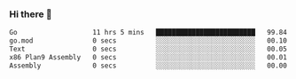 ### Hi there 👋

<!--
**yeya24/yeya24** is a ✨ _special_ ✨ repository because its `README.md` (this file) appears on your GitHub profile.

Here are some ideas to get you started:

- 🔭 I’m currently working on ...
- 🌱 I’m currently learning ...
- 👯 I’m looking to collaborate on ...
- 🤔 I’m looking for help with ...
- 💬 Ask me about ...
- 📫 How to reach me: ...
- 😄 Pronouns: ...
- ⚡ Fun fact: ...
-->

<!--START_SECTION:waka-->

```txt
Go                   11 hrs 5 mins   █████████████████████████   99.84 %
go.mod               0 secs          ░░░░░░░░░░░░░░░░░░░░░░░░░   00.10 %
Text                 0 secs          ░░░░░░░░░░░░░░░░░░░░░░░░░   00.05 %
x86 Plan9 Assembly   0 secs          ░░░░░░░░░░░░░░░░░░░░░░░░░   00.01 %
Assembly             0 secs          ░░░░░░░░░░░░░░░░░░░░░░░░░   00.00 %
```

<!--END_SECTION:waka-->
